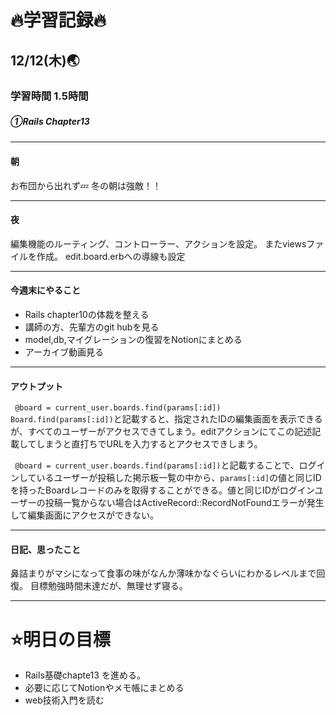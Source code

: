 # 🔥学習記録🔥
## 12/12(木)🌏
### 学習時間  1.5時間
##### ①Rails Chapter13　　

***
#### 朝
お布団から出れず💤
冬の朝は強敵！！

***
#### 夜
編集機能のルーティング、コントローラー、アクションを設定。
またviewsファイルを作成。
edit.board.erbへの導線も設定

***
#### 今週末にやること
- Rails chapter10の体裁を整える
- 講師の方、先輩方のgit hubを見る
- model,db,マイグレーションの復習をNotionにまとめる
- アーカイブ動画見る

***
#### アウトプット
` @board = current_user.boards.find(params[:id])`
`Board.find(params[:id])`と記載すると、指定されたIDの編集画面を表示できるが、すべてのユーザーがアクセスできてしまう。editアクションにてこの記述記載してしまうと直打ちでURLを入力するとアクセスできしまう。

` @board = current_user.boards.find(params[:id])`と記載することで、ログインしているユーザーが投稿した掲示板一覧の中から、`params[:id]`の値と同じIDを持ったBoardレコードのみを取得することができる。値と同じIDがログインユーザーの投稿一覧からない場合はActiveRecord::RecordNotFoundエラーが発生して編集画面にアクセスができない。


***
#### 日記、思ったこと
鼻詰まりがマシになって食事の味がなんか薄味かなぐらいにわかるレベルまで回復。
目標勉強時間未達だが、無理せず寝る。


***
# ⭐️明日の目標
- Rails基礎chapte13 を進める。
- 必要に応じてNotionやメモ帳にまとめる
- web技術入門を読む
